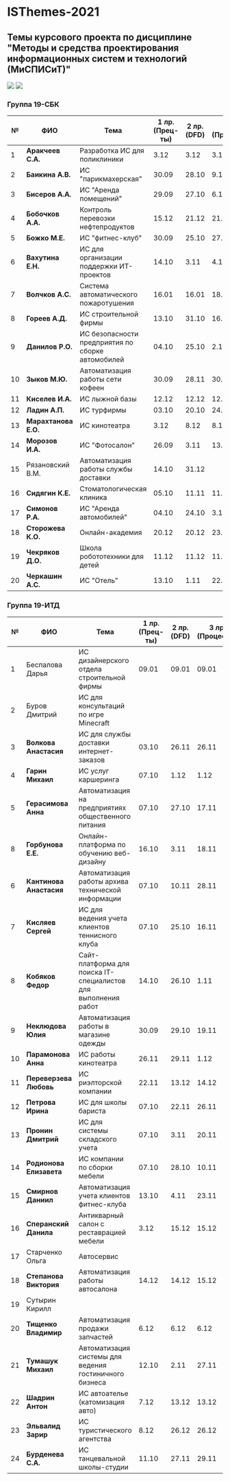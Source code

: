 # ISThemes-2021
## Темы курсового проекта по дисциплине "Методы и средства проектирования информационных систем и технологий (МиСПИСиТ)"

<img src="https://img.shields.io/github/commit-activity/m/nntu-cs/ISThemes-2021?color=lime&style=for-the-badge">
<img src="https://img.shields.io/github/last-commit/nntu-cs/ISThemes-2021?color=darkgreen&style=for-the-badge">

### Группа 19-СБК

|№ |  ФИО |	Тема	 | 1 лр. (Прец-ты) | 2 лр. (DFD)  | 3 лр. (Процессы) | 4 лр. (Модели данных) | 5 лр. (Метрики) | ПЗ на проверку | Оценка |
|--|-------------------------|----------------------------------------------------|-------|-------|----------|-------|-------|--------|-------|
|1 |  **Аракчеев С.А.**      | Разработка ИС для поликлиники                      | 3.12  | 3.12  |  3.12    | 13.12 | 13.12 | `15.12` | **4** |
|2 |  **Баикина А.В.**       | ИС "парикмахерская"                                | 30.09 | 28.10 |  9.11    | 15.11 | 26.11 | `09.12` | **5** |
|3 |  **Бисеров А.А.**       | ИС "Аренда помещений"                              | 29.09 | 27.10 |  6.11    | 18.11 | 28.11 | `04.12` | **5** |
|4 |  **Бобочков А.А.**      | Контроль перевозки нефтепродуктов                  | 15.12 | 21.12 |  21.12   | 22.12 | 22.12 | `28.12` | **3** |         
|5 |  **Божко М.Е.**         | ИС "фитнес-клуб"                                   | 30.09 | 25.10 |  27.10   | 12.11 | 27.11 | `12.12` | **5** |
|6 |  **Вахутина Е.Н.**      | ИС для организации поддержки ИТ-проектов           | 14.10 | 3.11  |  4.11    | 26.11 | 30.11 | `14.12` | **5** |
|7 |  **Волчков А.С.**       | Система автоматического пожаротушения              | 16.01 | 16.01 |  18.01   | 18.01 | 18.01 | `18.01` ||      
|8 |  **Гореев А.Д.**        | ИС строительной фирмы                              | 13.10 | 31.10 |  16.11   | 24.11 | 28.11 | `09.12` | **5** |
|9 |  **Данилов Р.О.**       | ИС безопасности предприятия по сборке автомобилей  | 04.10 | 25.10 |  2.11    | 11.11 | 27.11 | `10.12` | **5** |
|10|  **Зыков М.Ю.**         | Автоматизация работы сети кофеен                   | 30.09 | 28.11 |  30.11   | 30.11 | 30.11 | `14.12` | **5** |
|11|  **Киселев И.А.**       | ИС лыжной базы                                     | 12.12 | 12.12 |  12.12   | 13.12 | 15.12 | `15.12` | **4** |
|12|  **Ладин А.П.**         | ИС турфирмы                                        | 03.10 | 20.10 | 24.10    | 23.11 | 25.11 | `03.12` | **5** |
|13|  **Марахтанова Е.О.**   | ИС кинотеатра                                      | 3.12  | 8.12  | 8.12     | 15.12 | 15.12 | `16.12` | **4** |
|14|  **Морозов И.А.**       | ИС "Фотосалон"                                     | 26.09 | 3.11  | 13.11    | 24.11 | 28.11 | `13.12` | **5** |
|15|  Рязановский В.М.       | Автоматизация работы службы доставки               | 14.10 | 31.12 |          |
|16|  **Сидягин К.Е.**       | Стоматологическая клиника                          | 05.10 | 11.11 |  11.11   | 19.11 | 29.11 | `08.12` | **5** |
|17|  **Симонов Р.А.**       | ИС "Аренда автомобилей"                            | 04.10 | 24.10 | 3.11     | 16.11 | 28.11 | `04.12` | **5** |
|18|  **Сторожева К.О.**     | Онлайн-академия                                    | 20.12 | 20.12 | 23.12    | 25.12 | 27.12 | `10.01` | **3** |
|19|  **Чекряков Д.О.**      | Школа робототехники для детей                      | 11.12 | 11.12 | 11.12    | 14.12 | 14.12 | `14.12` | **4** |
|20|  **Черкашин А.С.**      | ИС "Отель"                                         | 13.10 | 1.11  |  22.11   | 2.12  | 30.11 | `12.12` | **5** |

### Группа 19-ИТД

|№ |      ФИО            |	Тема	| 1 лр. (Прец-ты) | 2 лр. (DFD) | 3 лр. (Процессы) | 4 лр. (Модели данных) | 5 лр. (Метрики) | ПЗ на проверку | Оценка |
|--|---------------------|--------|-----------------|-------------|------------------|-----------------------|-----------------|----------------|-------|
|1 |  Беспалова Дарья           | ИС дизайнерского отдела строительной фирмы                       | 09.01| 09.01 | 09.01 | 09.01 | 09.01 | `09.01` | **3** |
|2 |  Буров Дмитрий             | ИС для консультаций по игре Minecraft                            | | |
|3 |  **Волкова Анастасия**     | ИС для службы доставки интернет-заказов                          | 03.10 | 26.11 | 26.11 | 29.11 | 30.11 | `8.12` | **5** |
|4 |  **Гарин Михаил**          | ИС услуг каршеринга                                              | 07.10 | 1.12 | 1.12 | 13.12 | 13.12 | `15.12`  | **5** |
|5 |  **Герасимова Анна**       | Автоматизация на предприятиях общественного питания              | 07.10 | 27.10 | 17.11 | 27.11 | 29.11 | `10.12` | **5** |
|8 |  **Горбунова Е.Е.**        | Онлайн-платформа по обучению веб-дизайну                         | 16.10 | 3.11| 18.11 | 13.12 | 13.12 | `13.12`   | **5** |
|6 |  **Кантинова Анастасия**   | Автоматизация работы архива технической информации               | 07.10  | 10.11 | 28.11 | 1.12 | 1.12 | `12.12` | **5** |
|7 |  **Кисляев Сергей**        | ИС для ведения учета клиентов теннисного клуба                   | 07.10 | 25.10  | 16.11 | 24.11 | 29.11 | `8.12` | **5** |
|8 |  **Кобяков Федор**         | Сайт-платформа для поиска IT-специалистов для выполнения работ   | 14.10 | 26.10 | 1.11 | 15.11 |   29.11 |  `11.12`| **5** |     
|9 |  **Неклюдова Юлия**        | Автоматизация работы в магазине одежды                           | 30.09  | 29.10 | 19.11 | 29.11 | 29.11 | `16.12` | **4** |
|10|  **Парамонова Анна**       | ИС работы кинотеатра                                             | 26.11  | 29.11 | 1.12 | 9.12 | 14.12 | `17.12` | **4** |
|11|  **Переверзева Любовь**    | ИС риэлторской компании                                          | 22.11 | 13.12 | 14.12 | 14.12 | 14.12 | `15.12` | **4** |
|12|  **Петрова Ирина**         | ИС для школы бариста                                             | 07.10   | 22.11 | 26.11 | 28.11 | 29.11 | `7.12` | **5** |
|13|  **Пронин Дмитрий**        | ИС для системы складского учета                                  | 07.10 | 3.11| 20.11 | 20.11 | 29.11 | `14.12` | **5** |
|14|  **Родионова Елизавета**   | ИС компании по сборки мебели                                     | 07.10 | 28.10| 10.11 | 18.11 | 22.11 | `6.12` | **5** |
|15|  **Смирнов Даниил**        | Автоматизация учета клиентов фитнес-клуба                        | 13.10| 4.11| 23.11 | 29.11 | 30.11 | `11.12` | **5** |
|16|  **Сперанский Данила**     | Антикварный салон с реставрацией мебели                          | 3.12 | 15.12| 15.12 | 15.12 | 15.12 | `21.12` | **3** |
|17|  Старченко Ольга           | Автосервис | | |
|18|  **Степанова Виктория**    | Автоматизация работы автосалона                                  | 14.12| 14.12 | 15.12 | 01.01 | 01.01 | `01.01` | **3** |
|19|  Сутырин Кирилл            |  | | |
|20|  **Тищенко Владимир**      | Автоматизация продажи запчастей | 6.12 | 6.12 | 6.12 | 13.12 | 13.12 | `14.12` | **4** |
|21|  **Тумашук Михаил**        |  Автоматизация системы для ведения гостиничного бизнеса  | 12.10 | 2.11 | 27.11 | 2.12 | 6.12 | `12.12` | **5** |
|22|  **Шадрин Антон**          | ИС автоателье (катомизация авто) | 7.12 | 13.12 | 13.12 | 14.12 | 14.12 | `14.12` | **4** |
|23|  **Эльвалид Зарир**        |  ИС туристического агентства| 8.12 | 26.12 | 26.12 | 26.12 | 26.12 | `26.12` | **3** |
|24|  **Бурденева С.А.**        | ИС танцевальной школы-студии | 11.10 | 27.11 | 29.11 | 11.12 | 11.12 | `14.12` | **5** |
